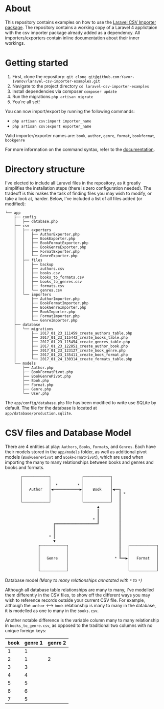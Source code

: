 # About
This repository contains examples on how to use the [Laravel CSV Importer package](https://github.com/Yavor-Ivanov/laravel-csv-importer). The repository contains a working copy of a Laravel 4 applictaion with the csv importer package already added as a dependency. All importers/exporters contain inline documentation about their inner workings.

# Getting started

1. First, clone the repository:
    `git clone git@github.com:Yavor-Ivanov/laravel-csv-importer-examples.git`
2. Navigate to the project directory
    `cd laravel-csv-importer-examples`
3. Install dependencies via composer
    `composer update`
4. Run the migrations
    `php artisan migrate`
5. You're all set!

You can now import/export by running the following commands:
  - `php artisan csv:import importer_name`
  - `php artisan csv:export exporter_name`

Valid importer/exporter names are: `book`, `author`, `genre`, `format`, `bookformat`, `bookgenre`

For more information on the command syntax, refer to the [documentation](https://github.com/Yavor-Ivanov/laravel-csv-importer/blob/master/README.md#commands).

# Directory structure
I've elected to include all Laravel files in the repository, as it greatly simplifies the installation steps (there is zero configuration needed). The tradeoff is this makes the task of finding files you may wish to modify, or take a look at, harder. Below, I've included a list of all files added (or modified):
```
└── app
    ├── config
    │   ├── database.php
    ├── csv
    │   ├── exporters
    │   │   ├── AuthorExporter.php
    │   │   ├── BookExporter.php
    │   │   ├── BookFormatExporter.php
    │   │   ├── BookGenreExporter.php
    │   │   ├── FormatExporter.php
    │   │   └── GenreExporter.php
    │   ├── files
    │   │   ├── backup
    │   │   ├── authors.csv
    │   │   ├── books.csv
    │   │   ├── books_to_formats.csv
    │   │   ├── books_to_genres.csv
    │   │   ├── formats.csv
    │   │   └── genres.csv
    │   └── importers
    │       ├── AuthorImporter.php
    │       ├── BookFormatImporter.php
    │       ├── BookGenreImporter.php
    │       ├── BookImporter.php
    │       ├── FormatImporter.php
    │       └── GenreImporter.php
    ├── database
    │   └── migrations
    │       ├── 2017_01_23_111459_create_authors_table.php
    │       ├── 2017_01_23_115442_create_books_table.php
    │       ├── 2017_01_23_115454_create_genres_table.php
    │       ├── 2017_01_23_122851_create_author_book.php
    │       ├── 2017_01_23_123127_create_book_genre.php
    │       ├── 2017_01_23_135411_create_book_format.php
    │       └── 2017_01_24_130314_create_formats_table.php
    └── models
        ├── Author.php
        ├── BookFormatPivot.php
        ├── BookGenrePivot.php
        ├── Book.php
        ├── Format.php
        ├── Genre.php
        └── User.php
```
The `app/config/database.php` file has been modified to write use SQLite by default. The file for the database is located at `app/database/production.sqlite`.

# CSV files and Database Model
There are 4 entities at play: `Authors`, `Books`, `Formats`, and `Genres`. Each have their models stored in the `app/models` folder, as well as additional pivot models (`BookGenrePivot` and `BookFormatPivot`), which are used when importing the many to many relationships between books and genres and books and formats.

```
       ┌────────────┐              ┌────────────┐
       │            │              │            │
       │            │  *         * │            │
       │   Author   │◀════════════▶│    Book    │◀══╗
       │            │              │            │   ║ *
       │            │              │            │   ║
       └────────────┘              └────────────┘   ║
                                          ▲         ║
                                          ║         ║
                                          ║         ║
                                        * ║         ║
                      ╔═══════════════════╝         ║
                      ║                             ║
                      ║                             ║
                    * ║                             ║
                      ▼                             ║
               ┌────────────┐                       ║   ┌────────────┐
               │            │                       ║   │            │
               │            │                       ║   │            │
               │   Genre    │                     * ╚══▶│   Format   │
               │            │                           │            │
               │            │                           │            │
               └────────────┘                           └────────────┘
```
  Database model *(Many to many relationships annotated with `*` to `*`)*

Although all database table relationships are many to many, I've modelled them differently in the CSV files, to show off the different ways you may wish to reference records outside your current CSV file. For example, although the `author` <--> `book` relationship is many to many in the database, it is modelled as one to many in the `books.csv`.

Another notable difference is the variable column many to many relationship in `books_to_genre.csv`, as opposed to the traditional two columns with no unique foreign keys:

| book | genre 1 | genre 2 | 
|------|---------|---------| 
| 1    | 1       |         | 
| 2    | 1       | 2       | 
| 3    | 3       |         | 
| 4    | 4       |         | 
| 5    | 5       |         | 
| 6    | 6       |         | 
| 7    | 5       |         | 
